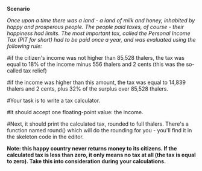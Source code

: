 **Scenario**

*Once upon a time there was a land - a land of milk and honey, inhabited by happy and prosperous people. The people paid taxes, of course - their happiness had limits. The most important tax, called the Personal Income Tax (PIT for short) had to be paid once a year, and was evaluated using the following rule:*

#if the citizen's income was not higher than 85,528 thalers, the tax was equal to 18% of the income minus 556 thalers and 2 cents (this was the so-called tax relief)

#if the income was higher than this amount, the tax was equal to 14,839 thalers and 2 cents, plus 32% of the surplus over 85,528 thalers.

#Your task is to write a tax calculator.

#It should accept one floating-point value: the income.

#Next, it should print the calculated tax, rounded to full thalers. There's a function named round() which will do the rounding for you - you'll find it in the skeleton code in the editor.

**Note: this happy country never returns money to its citizens. If the calculated tax is less than zero, it only means no tax at all (the tax is equal to zero). Take this into consideration during your calculations.**